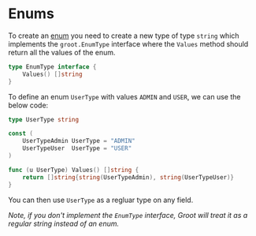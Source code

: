 # Enums

To create an [enum](https://graphql.org/learn/schema/#enumeration-types) you need to create a new type of type `string` which implements the `groot.EnumType` interface where the `Values` method should return all the values of the enum.

```go
type EnumType interface {
	Values() []string
}
```

To define an enum `UserType` with values `ADMIN` and `USER`, we can use the below code:

```go
type UserType string

const (
	UserTypeAdmin UserType = "ADMIN"
	UserTypeUser  UserType = "USER"
)

func (u UserType) Values() []string {
	return []string{string(UserTypeAdmin), string(UserTypeUser)}
}
```

You can then use `UserType` as a regluar type on any field.

_Note, if you don't implement the `EnumType` interface, Groot will treat it as a regular string instead of an enum._
